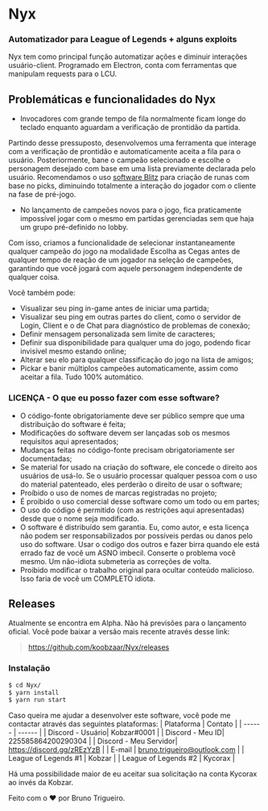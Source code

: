 # Nyx 
### Automatizador para League of Legends + alguns exploits

Nyx tem como principal função automatizar ações e diminuir interações usuário-client. Programado em Electron, conta com ferramentas que manipulam requests para o LCU.
## Problemáticas e funcionalidades do Nyx

  - Invocadores com grande tempo de fila normalmente ficam longe do teclado enquanto aguardam a verificação de prontidão da partida.

Partindo desse pressuposto, desenvolvemos uma ferramenta que interage com a verificação de prontidão e automaticamente aceita a fila para o usuário. Posteriormente, bane o campeão selecionado e escolhe o personagem desejado com base em uma lista previamente declarada pelo usuário. 
Recomendamos o uso [software Blitz](https://blitz.gg/) para criação de runas com base no picks, diminuindo totalmente a interação do jogador com o cliente na fase de pré-jogo.

- No lançamento de campeões novos para o jogo, fica praticamente impossível jogar com o mesmo em partidas gerenciadas sem que haja um grupo pré-definido no lobby.

Com isso, criamos a funcionalidade de selecionar instantaneamente qualquer campeão do jogo na modalidade Escolha as Cegas antes de qualquer tempo de reação de um jogador na seleção de campeões, garantindo que você jogará com aquele personagem independente de qualquer coisa.

Você também pode:
  - Visualizar seu ping in-game antes de iniciar uma partida;
  - Visualizar seu ping em outras partes do client, como o servidor de Login, Client e o de Chat para diagnóstico de problemas de conexão;
  - Definir mensagem personalizada sem limite de caracteres;
  - Definir sua disponibilidade para qualquer uma do jogo, podendo ficar invisível mesmo estando online;
  - Alterar seu elo para qualquer classificação do jogo na lista de amigos;
  - Pickar e banir múltiplos campeões automaticamente, assim como aceitar a fila. Tudo 100% automático. 


### LICENÇA - O que eu posso fazer com esse software?

- O código-fonte obrigatoriamente deve ser público sempre que uma distribuição do software é feita;
- Modificações do software devem ser lançadas sob os mesmos requisitos aqui apresentados;
- Mudanças feitas no código-fonte precisam obrigatoriamente ser documentadas;
- Se material for usado na criação do software, ele concede o direito aos usuários de usá-lo. Se o usuário processar qualquer pessoa com o uso do material patenteado, eles perderão o direito de usar o software;
- Proíbido o uso de nomes de marcas registradas no projeto;
- É proibido o uso comercial desse software como um todo ou em partes;
- O uso do código é permitido (com as restrições aqui apresentadas) desde que o nome seja modificado.
- O software é distribuído sem garantia. Eu, como autor, e esta licença não podem ser responsabilizados por possíveis perdas ou danos pelo uso do software. Usar o codigo dos outros e fazer birra quando ele está errado faz de você um ASNO imbecil. Conserte o problema você mesmo. Um não-idiota submeteria as correções de volta.
- Proibido modificar o trabalho original para ocultar conteúdo malicioso. Isso faria de você um COMPLETO idiota.  


## Releases
 Atualmente se encontra em Alpha. Não há previsões para o lançamento oficial.
Você pode baixar a versão mais recente através desse link:
> https://github.com/koobzaar/Nyx/releases

### Instalação

```sh
$ cd Nyx/
$ yarn install 
$ yarn run start
```
Caso queira me ajudar a desenvolver este software, você pode me contactar através das seguintes plataformas:
| Plataforma | Contato |
| ------ | ------ |
| Discord - Usuário| Kobzar#0001  |
| Discord - Meu ID| 225585864200290304 |
| Discord - Meu Servidor|  https://discord.gg/zREzYzB |
| E-mail | bruno.trigueiro@outlook.com |
| League of Legends #1 | Kobzar |
| League of Legends #2 | Kycorax |

Há uma possibilidade maior de eu aceitar sua solicitação na conta Kycorax ao invés da Kobzar.


Feito com o ❤  por Bruno Trigueiro.
